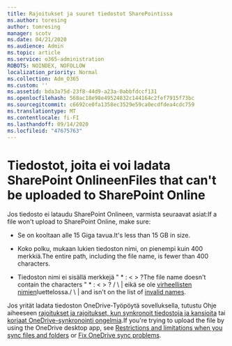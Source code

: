 ```yaml
---
title: Rajoitukset ja suuret tiedostot SharePointissa
ms.author: toresing
author: tomresing
manager: scotv
ms.date: 04/21/2020
ms.audience: Admin
ms.topic: article
ms.service: o365-administration
ROBOTS: NOINDEX, NOFOLLOW
localization_priority: Normal
ms.collection: Adm_O365
ms.custom: ''
ms.assetid: bda3a75d-23f8-44d9-a23a-0abbfdccf131
ms.openlocfilehash: 568ac18e98e49524832c144164c2fef7915f73bc
ms.sourcegitcommit: c6692ce0fa1358ec3529e59ca0ecdfdea4cdc759
ms.translationtype: MT
ms.contentlocale: fi-FI
ms.lasthandoff: 09/14/2020
ms.locfileid: "47675763"
---
```

# <a name="files-that-cant-be-uploaded-to-sharepoint-online"></a><span data-ttu-id="0bf75-102">Tiedostot, joita ei voi ladata SharePoint Onlineen</span><span class="sxs-lookup"><span data-stu-id="0bf75-102">Files that can't be uploaded to SharePoint Online</span></span>

<span data-ttu-id="0bf75-103">Jos tiedosto ei lataudu SharePoint Onlineen, varmista seuraavat asiat:</span><span class="sxs-lookup"><span data-stu-id="0bf75-103">If a file won't upload to SharePoint Online, make sure:</span></span>
  
- <span data-ttu-id="0bf75-104">Se on kooltaan alle 15 Giga tavua.</span><span class="sxs-lookup"><span data-stu-id="0bf75-104">It's less than 15 GB in size.</span></span>
    
- <span data-ttu-id="0bf75-105">Koko polku, mukaan lukien tiedoston nimi, on pienempi kuin 400 merkkiä.</span><span class="sxs-lookup"><span data-stu-id="0bf75-105">The entire path, including the file name, is fewer than 400 characters.</span></span>
    
- <span data-ttu-id="0bf75-106">Tiedoston nimi ei sisällä merkkejä " \* : \< \> ?</span><span class="sxs-lookup"><span data-stu-id="0bf75-106">The file name doesn't contain the characters " \* : \< \> ?</span></span> <span data-ttu-id="0bf75-107">/ \ | eikä se ole [virheellisten nimien](https://go.microsoft.com/fwlink/?linkid=866430)luettelossa.</span><span class="sxs-lookup"><span data-stu-id="0bf75-107">/ \ | and isn't on the list of [invalid names](https://go.microsoft.com/fwlink/?linkid=866430).</span></span>
    
<span data-ttu-id="0bf75-108">Jos yrität ladata tiedoston OneDrive-Työpöytä sovelluksella, tutustu Ohje aiheeseen [rajoitukset ja rajoitukset, kun synkronoit tiedostoja ja kansioita](httpsbv://go.microsoft.com/fwlink/p/?LinkID=717734) tai [korjaat OneDrive-synkronointi ongelmia](https://go.microsoft.com/fwlink/?linkid=866431).</span><span class="sxs-lookup"><span data-stu-id="0bf75-108">If you're trying to upload the file by using the OneDrive desktop app, see [Restrictions and limitations when you sync files and folders](httpsbv://go.microsoft.com/fwlink/p/?LinkID=717734) or [Fix OneDrive sync problems](https://go.microsoft.com/fwlink/?linkid=866431).</span></span>
  


